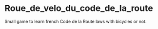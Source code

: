 # Roue_de_velo_du_code_de_la_route
Small game to learn french Code de la Route laws with bicycles or not.

